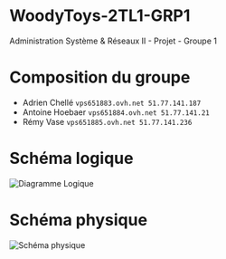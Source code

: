 # WoodyToys-2TL1-GRP1
Administration Système &amp; Réseaux II - Projet - Groupe 1

# Composition du groupe
* Adrien Chellé `vps651883.ovh.net 51.77.141.187`
* Antoine Hoebaer `vps651884.ovh.net 51.77.141.21`
* Rémy Vase `vps651885.ovh.net 51.77.141.236`

# Schéma logique
![Diagramme Logique](https://imgur.com/8GmdU8A.png)

# Schéma physique
![Schéma physique](https://imgur.com/zYG9diJ.png)
